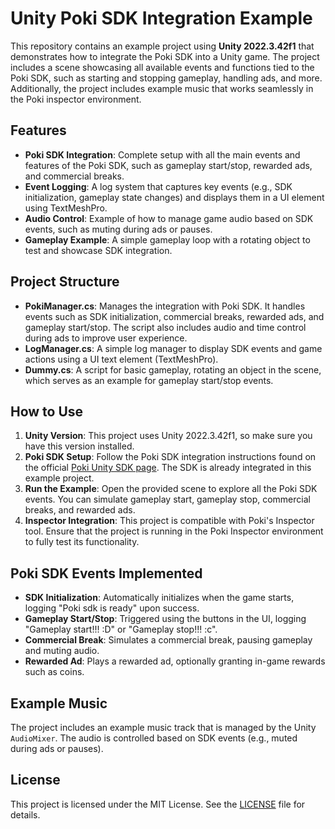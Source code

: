 # Unity Poki SDK Integration Example

This repository contains an example project using **Unity 2022.3.42f1** that demonstrates how to integrate the Poki SDK into a Unity game. The project includes a scene showcasing all available events and functions tied to the Poki SDK, such as starting and stopping gameplay, handling ads, and more. Additionally, the project includes example music that works seamlessly in the Poki inspector environment.

## Features

- **Poki SDK Integration**: Complete setup with all the main events and features of the Poki SDK, such as gameplay start/stop, rewarded ads, and commercial breaks.
- **Event Logging**: A log system that captures key events (e.g., SDK initialization, gameplay state changes) and displays them in a UI element using TextMeshPro.
- **Audio Control**: Example of how to manage game audio based on SDK events, such as muting during ads or pauses.
- **Gameplay Example**: A simple gameplay loop with a rotating object to test and showcase SDK integration.
  
## Project Structure

- **PokiManager.cs**: Manages the integration with Poki SDK. It handles events such as SDK initialization, commercial breaks, rewarded ads, and gameplay start/stop. The script also includes audio and time control during ads to improve user experience.
- **LogManager.cs**: A simple log manager to display SDK events and game actions using a UI text element (TextMeshPro).
- **Dummy.cs**: A script for basic gameplay, rotating an object in the scene, which serves as an example for gameplay start/stop events.
  
## How to Use

1. **Unity Version**: This project uses Unity 2022.3.42f1, so make sure you have this version installed.
2. **Poki SDK Setup**: Follow the Poki SDK integration instructions found on the official [Poki Unity SDK page](https://sdk.poki.com/unity.html). The SDK is already integrated in this example project.
3. **Run the Example**: Open the provided scene to explore all the Poki SDK events. You can simulate gameplay start, gameplay stop, commercial breaks, and rewarded ads.
4. **Inspector Integration**: This project is compatible with Poki's Inspector tool. Ensure that the project is running in the Poki Inspector environment to fully test its functionality.
  
## Poki SDK Events Implemented

- **SDK Initialization**: Automatically initializes when the game starts, logging "Poki sdk is ready" upon success.
- **Gameplay Start/Stop**: Triggered using the buttons in the UI, logging "Gameplay start!!! :D" or "Gameplay stop!!! :c".
- **Commercial Break**: Simulates a commercial break, pausing gameplay and muting audio.
- **Rewarded Ad**: Plays a rewarded ad, optionally granting in-game rewards such as coins.

## Example Music

The project includes an example music track that is managed by the Unity `AudioMixer`. The audio is controlled based on SDK events (e.g., muted during ads or pauses).

## License

This project is licensed under the MIT License. See the [LICENSE](LICENSE) file for details.
